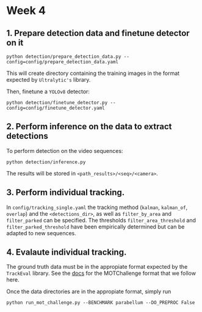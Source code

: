 # Week 4


## 1. Prepare detection data and finetune detector on it

```
python detection/prepare_detection_data.py --config=config/prepare_detection_data.yaml
```

This will create directory containing the training images in the format expected by `Ultralytic's` library.

Then, finetune a `YOLOv8` detector:

```
python detection/finetune_detector.py --config=config/finetune_detector.yaml
```

## 2. Perform inference on the data to extract detections

To perform detection on the video sequences:
```
python detection/inference.py
```
The results will be stored in `<path_results>/<seq>/<camera>`.

## 3. Perform individual tracking.
In `config/tracking_single.yaml` the tracking method (`kalman`, `kalman_of`, `overlap`) and the `<detections_dir>`, as well as `filter_by_area` and `filter_parked` can be specified. The thresholds `filter_area_threshold` and `filter_parked_threshold` have been empirically determined but can be adapted to new sequences.

## 4. Evalaute individual tracking.
The ground truth data must be in the appropiate format expected by the `TrackEval` library. See the [docs](https://github.com/JonathonLuiten/TrackEval/tree/master/docs/MOTChallenge-Official) for the MOTChallenge format that we follow here.

Once the data directories are in the appropiate format, simply run
```
python run_mot_challenge.py --BENCHMARK parabellum --DO_PREPROC False
```
